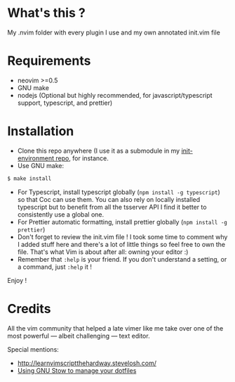 # What's this ?
My .nvim folder with every plugin I use and my own annotated init.vim file

# Requirements

- neovim >=0.5
- GNU make
- nodejs (Optional but highly recommended, for javascript/typescript support, typescript, and prettier)

# Installation

- Clone this repo anywhere (I use it as a submodule in my [init-environment repo](https://github.com/stephanetrebel/init-environment), for instance.
- Use GNU make:

```bash
$ make install
```

- For Typescript, install typescript globally (`npm install -g typescript`) so that Coc can use them. You can also rely on locally installed typescript but to benefit from all the tsserver API I find it better to consistently use a global one.
- For Prettier automatic formatting, install prettier globally (`npm install -g prettier`)
- Don't forget to review the init.vim file ! I took some time to comment why I added stuff here and there's a lot of little things so feel free to own the file. That's what Vim is about after all: owning your editor :)
- Remember that `:help` is your friend. If you don't understand a setting, or a command, just `:help` it !

Enjoy !

# Credits

All the vim community that helped a late vimer like me take over one of the most
powerful — albeit challenging — text editor.

Special mentions:

- http://learnvimscriptthehardway.stevelosh.com/
- [Using GNU Stow to manage your dotfiles](http://brandon.invergo.net/news/2012-05-26-using-gnu-stow-to-manage-your-dotfiles.html)
